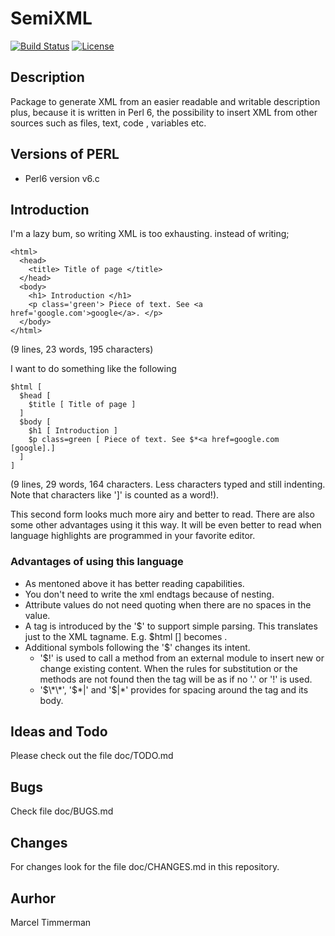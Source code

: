 # SemiXML

[![Build Status](https://travis-ci.org/MARTIMM/Semi-xml.svg?branch=master)](https://travis-ci.org/MARTIMM/Semi-xml)
[![License](http://martimm.github.io/label/License-label.svg)](http://www.perlfoundation.org/artistic_license_2_0)

## Description

Package to generate XML from an easier readable and writable description plus,
because it is written in Perl 6, the possibility to insert XML from other
sources such as files, text, code , variables etc.

## Versions of PERL

* Perl6 version v6.c

## Introduction

I'm a lazy bum, so writing XML is too exhausting. instead of writing;

```
<html>
  <head>
    <title> Title of page </title>
  </head>
  <body>
    <h1> Introduction </h1>
    <p class='green'> Piece of text. See <a href='google.com'>google</a>. </p>
  </body>
</html>
```
(9 lines, 23 words, 195 characters)

I want to do something like the following

```
$html [
  $head [
    $title [ Title of page ]
  ]
  $body [
    $h1 [ Introduction ]
    $p class=green [ Piece of text. See $*<a href=google.com [google].]
  ]
]
```
(9 lines, 29 words, 164 characters. Less characters typed and still indenting. Note that characters like ']' is counted as a word!).

This second form looks much more airy and better to read. There are also some other advantages using it this way. It will be even better to read when language highlights are programmed in your favorite editor.

### Advantages of using this language

* As mentoned above it has better reading capabilities.
* You don't need to write the xml endtags because of nesting.
* Attribute values do not need quoting when there are no spaces in the value.
* A tag is introduced by the '$' to support simple parsing. This translates just to the XML tagname. E.g. $html [] becomes <html/>.
* Additional symbols following the '$' changes its intent.
  * '$!' is used to call a method from an external module to insert new or change existing content. When the rules for substitution or the methods are not found then the tag will be as if no '.' or '!' is used.
  * '$\*\*', '$\*|' and '$|\*' provides for spacing around the tag and its body.

## Ideas and Todo

Please check out the file doc/TODO.md

## Bugs

Check file doc/BUGS.md

## Changes

For changes look for the file doc/CHANGES.md in this repository.

## Aurhor

Marcel Timmerman

